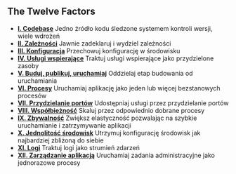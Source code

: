 ## The Twelve Factors

<ul class="list pl0">
    <li class="pv4 pv4-ns bb b--black-10"><b class="db f4 mb1"><a href="./codebase" class="link purple underline-hover">I. Codebase</a></b>
        <span class="f4 db lh-copy">Jedno źródło kodu śledzone systemem kontroli wersji, wiele wdrożeń</span>
    </li>
    <li class="pv4 pv4-ns bb b--black-10"><b class="db f4 mb1"><a href="./dependencies" class="link purple underline-hover">II. Zależności</a></b>
        <span class="f4 db lh-copy">Jawnie zadeklaruj i wydziel zależności</span>
    </li>
    <li class="pv4 pv4-ns bb b--black-10"><b class="db f4 mb1"><a href="./config" class="link purple underline-hover">III. Konfiguracja</a></b>
        <span class="f4 db lh-copy">Przechowuj konfigurację w środowisku</span>
    </li>
    <li class="pv4 pv4-ns bb b--black-10"><b class="db f4 mb1"><a href="./backing-services" class="link purple underline-hover">IV. Usługi wspierające</a></b>
        <span class="f4 db lh-copy">Traktuj usługi wspierające jako przydzielone zasoby</span>
    </li>
    <li class="pv4 pv4-ns bb b--black-10"><b class="db f4 mb1"><a href="./build-release-run" class="link purple underline-hover">V. Buduj, publikuj, uruchamiaj</a></b>
        <span class="f4 db lh-copy">Oddzielaj etap budowania od uruchamiania</span>
    </li>
    <li class="pv4 pv4-ns bb b--black-10"><b class="db f4 mb1"><a href="./processes" class="link purple underline-hover">VI. Procesy</a></b>
        <span class="f4 db lh-copy">Uruchamiaj aplikację jako jeden lub więcej bezstanowych procesów</span>
    </li>
    <li class="pv4 pv4-ns bb b--black-10"><b class="db f4 mb1"><a href="./port-binding" class="link purple underline-hover">VII. Przydzielanie portów</a></b>
        <span class="f4 db lh-copy">Udostępniaj usługi przez przydzielanie portów</span>
    </li>
    <li class="pv4 pv4-ns bb b--black-10"><b class="db f4 mb1"><a href="./concurrency" class="link purple underline-hover">VIII. Współbieżność</a></b>
        <span class="f4 db lh-copy">Skaluj przez odpowiednio dobrane procesy</span>
    </li>
    <li class="pv4 pv4-ns bb b--black-10"><b class="db f4 mb1"><a href="./disposability" class="link purple underline-hover">IX. Zbywalność</a></b>
        <span class="f4 db lh-copy">Zwiększ elastyczność pozwalając na szybkie uruchamianie i zatrzymywanie aplikacji</span>
    </li>
    <li class="pv4 pv4-ns bb b--black-10"><b class="db f4 mb1"><a href="./dev-prod-parity" class="link purple underline-hover">X. Jednolitość środowisk</a></b>
        <span class="f4 db lh-copy">Utrzymuj konfigurację środowisk jak najbardziej zbliżoną do siebie</span>
    </li>
    <li class="pv4 pv4-ns bb b--black-10"><b class="db f4 mb1"><a href="./logs" class="link purple underline-hover">XI. Logi</a></b>
        <span class="f4 db lh-copy">Traktuj logi jako strumień zdarzeń</span>
    </li>
    <li class="pv4 pv4-ns bb b--black-10"><b class="db f4 mb1"><a href="./admin-processes" class="link purple underline-hover">XII. Zarządzanie aplikacją</a></b>
        <span class="f4 db lh-copy">Uruchamiaj zadania administracyjne jako jednorazowe procesy</span>
    </li>
</ul>

